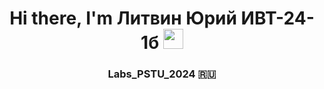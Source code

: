 <h1 align="center">Hi there, I'm <a target="_blank">Литвин Юрий ИВТ-24-1б</a> 
<img src="https://github.com/blackcater/blackcater/raw/main/images/Hi.gif" height="32"/></h1>
<h3 align="center">Labs_PSTU_2024 🇷🇺</h3>
